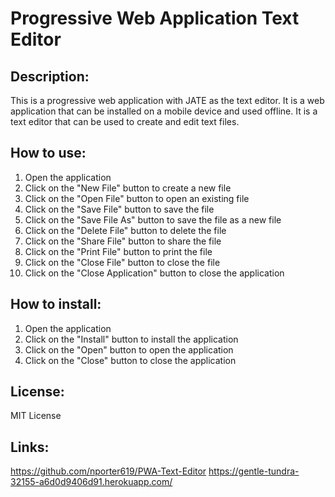 # Progressive Web Application Text Editor
## Description:
This is a progressive web application with JATE as the text editor. It is a web application that can be installed on a mobile device and used offline. It is a text editor that can be used to create and edit text files.
## How to use: 
1. Open the application
2. Click on the "New File" button to create a new file
3. Click on the "Open File" button to open an existing file
4. Click on the "Save File" button to save the file
5. Click on the "Save File As" button to save the file as a new file
6. Click on the "Delete File" button to delete the file
7. Click on the "Share File" button to share the file
8. Click on the "Print File" button to print the file
9. Click on the "Close File" button to close the file
10. Click on the "Close Application" button to close the application
## How to install:
1. Open the application
2. Click on the "Install" button to install the application
3. Click on the "Open" button to open the application
4. Click on the "Close" button to close the application
## License:
MIT License
## Links:
https://github.com/nporter619/PWA-Text-Editor
https://gentle-tundra-32155-a6d0d9406d91.herokuapp.com/
